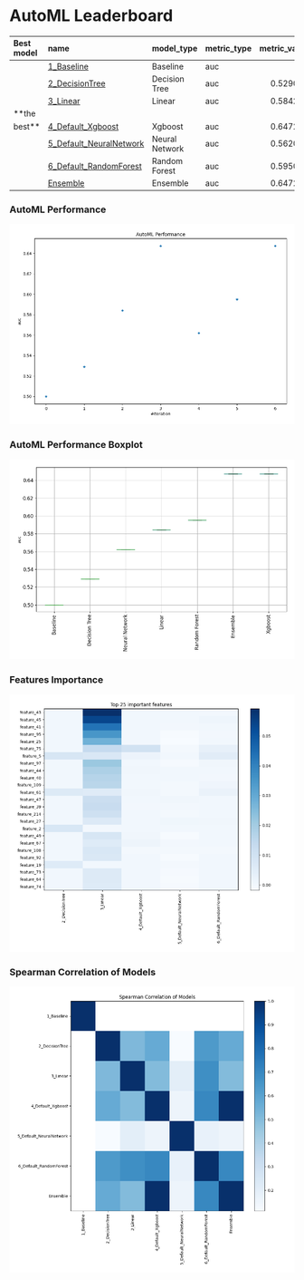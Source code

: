 # AutoML Leaderboard

| Best model   | name                                                         | model_type     | metric_type   |   metric_value |   train_time |
|:-------------|:-------------------------------------------------------------|:---------------|:--------------|---------------:|-------------:|
|              | [1_Baseline](1_Baseline/README.md)                           | Baseline       | auc           |       0.5      |         0.93 |
|              | [2_DecisionTree](2_DecisionTree/README.md)                   | Decision Tree  | auc           |       0.529015 |         7.02 |
|              | [3_Linear](3_Linear/README.md)                               | Linear         | auc           |       0.584224 |         5.73 |
| **the
best** | [4_Default_Xgboost](4_Default_Xgboost/README.md)             | Xgboost        | auc           |       0.647255 |        52.3  |
|              | [5_Default_NeuralNetwork](5_Default_NeuralNetwork/README.md) | Neural Network | auc           |       0.562013 |         2.91 |
|              | [6_Default_RandomForest](6_Default_RandomForest/README.md)   | Random Forest  | auc           |       0.595046 |        12.78 |
|              | [Ensemble](Ensemble/README.md)                               | Ensemble       | auc           |       0.647255 |         0.45 |

### AutoML Performance

![AutoML Performance](ldb_performance.png)

### AutoML Performance Boxplot

![AutoML Performance Boxplot](ldb_performance_boxplot.png)

### Features Importance

![features importance across models](features_heatmap.png)

### Spearman Correlation of Models

![models spearman correlation](correlation_heatmap.png)

